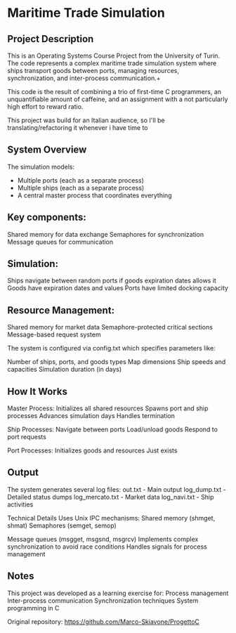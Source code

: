 # Maritime Trade Simulation

## Project Description

This is an Operating Systems Course Project from the University of Turin. The code represents a complex maritime trade simulation system where ships transport goods between ports, managing resources, synchronization, and inter-process communication.+

This code is the result of combining a trio of first-time C programmers, an unquantifiable amount of caffeine, and an assignment with a not particularly high effort to reward ratio.

This project was build for an Italian audience, so I'll be translating/refactoring it whenever i have time to 

## System Overview

The simulation models:

- Multiple ports (each as a separate process)
- Multiple ships (each as a separate process)
- A central master process that coordinates everything

## Key components:

Shared memory for data exchange
Semaphores for synchronization
Message queues for communication

## Simulation:

Ships navigate between random ports if goods expiration dates allows it
Goods have expiration dates and values
Ports have limited docking capacity

## Resource Management:

Shared memory for market data
Semaphore-protected critical sections
Message-based request system

The system is configured via config.txt which specifies parameters like:

Number of ships, ports, and goods types
Map dimensions
Ship speeds and capacities
Simulation duration (in days)

## How It Works

Master Process:
Initializes all shared resources
Spawns port and ship processes
Advances simulation days
Handles termination

Ship Processes:
Navigate between ports
Load/unload goods
Respond to port requests

Port Processes:
Initializes goods and resources
Just exists

## Output

The system generates several log files:
out.txt - Main output
log_dump.txt - Detailed status dumps
log_mercato.txt - Market data
log_navi.txt - Ship activities

Technical Details
Uses Unix IPC mechanisms:
Shared memory (shmget, shmat)
Semaphores (semget, semop)

Message queues (msgget, msgsnd, msgrcv)
Implements complex synchronization to avoid race conditions
Handles signals for process management

## Notes

This project was developed as a learning exercise for:
Process management
Inter-process communication
Synchronization techniques
System programming in C

Original repository: https://github.com/Marco-Skiavone/ProgettoC